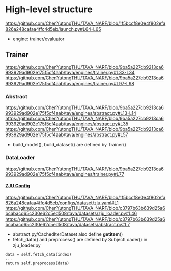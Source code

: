 # High-level structure

https://github.com/ChenYutongTHU/TAVA_NARF/blob/1f5bccf8e0e4f802efa826a248cafaa4ffc4d5eb/launch.py#L64-L65

* engine: trainer/evaluator

## Trainer
https://github.com/ChenYutongTHU/TAVA_NARF/blob/9ba5a227cb9213ca6993929ad902e175f5cf4aab/tava/engines/trainer.py#L33-L34
https://github.com/ChenYutongTHU/TAVA_NARF/blob/9ba5a227cb9213ca6993929ad902e175f5cf4aab/tava/engines/trainer.py#L97-L98

### Abstract
https://github.com/ChenYutongTHU/TAVA_NARF/blob/9ba5a227cb9213ca6993929ad902e175f5cf4aab/tava/engines/abstract.py#L13-L14
https://github.com/ChenYutongTHU/TAVA_NARF/blob/9ba5a227cb9213ca6993929ad902e175f5cf4aab/tava/engines/abstract.py#L35
https://github.com/ChenYutongTHU/TAVA_NARF/blob/9ba5a227cb9213ca6993929ad902e175f5cf4aab/tava/engines/abstract.py#L57
* build_model(), build_dataset() are defined by Trainer()

### DataLoader
https://github.com/ChenYutongTHU/TAVA_NARF/blob/9ba5a227cb9213ca6993929ad902e175f5cf4aab/tava/engines/trainer.py#L77

#### [ZJU Config](configs/dataset/zju.yaml)
https://github.com/ChenYutongTHU/TAVA_NARF/blob/1f5bccf8e0e4f802efa826a248cafaa4ffc4d5eb/configs/dataset/zju.yaml#L1
https://github.com/ChenYutongTHU/TAVA_NARF/blob/c3797b63b639d25a6bcabacd65c230e62c5ed508/tava/datasets/zju_loader.py#L46
https://github.com/ChenYutongTHU/TAVA_NARF/blob/c3797b63b639d25a6bcabacd65c230e62c5ed508/tava/datasets/abstract.py#L7
* abstract.py/CachedIterDataset also define __getitem__()
* fetch_data() and preprocess() are defined by SubjectLoader() in zju_loader.py
```
data = self.fetch_data(index)
...
return self.preprocess(data)
```










